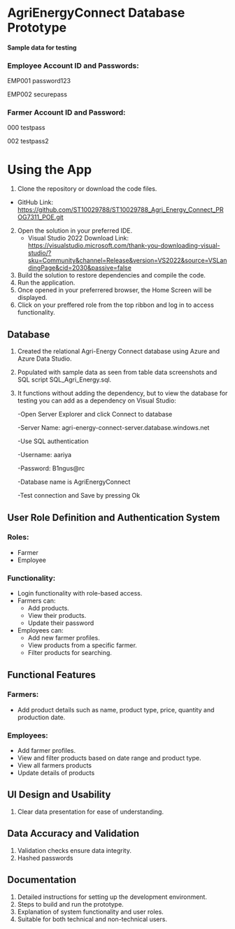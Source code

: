 # AgriEnergyConnect Database Prototype

#### Sample data for testing
### Employee Account ID and Passwords:

EMP001 password123

EMP002 securepass


### Farmer Account ID and Password:
000 testpass

002 testpass2



# Using the App
1. Clone the repository or download the code files.
  - GitHub Link: https://github.com/ST10029788/ST10029788_Agri_Energy_Connect_PROG7311_POE.git
2. Open the solution in your preferred IDE.
   - Visual Studio 2022 Download Link: https://visualstudio.microsoft.com/thank-you-downloading-visual-studio/?sku=Community&channel=Release&version=VS2022&source=VSLandingPage&cid=2030&passive=false
4. Build the solution to restore dependencies and compile the code.
5. Run the application.
6. Once opened in your preferrered browser, the Home Screen will be displayed.
7. Click on your preffered role from the top ribbon and log in to access functionality.

## Database

1. Created the relational Agri-Energy Connect database using Azure and Azure Data Studio.
2. Populated with sample data as seen from table data screenshots and SQL script SQL_Agri_Energy.sql.
3. It functions without adding the dependency, but to view the database for testing you can add as a dependency on Visual Studio:

   -Open Server Explorer and click Connect to database
   
   -Server Name: agri-energy-connect-server.database.windows.net
   
   -Use SQL authentication
   
   -Username: aariya
   
   -Password: B1ngus@rc
   
   -Database name is AgriEnergyConnect
   
   -Test connection and Save by pressing Ok
   
   


## User Role Definition and Authentication System

### Roles:
- Farmer
- Employee

### Functionality:
- Login functionality with role-based access.
- Farmers can:
  - Add products.
  - View their products.
  - Update their password
- Employees can:
  - Add new farmer profiles.
  - View products from a specific farmer.
  - Filter products for searching.

## Functional Features

### Farmers:
- Add product details such as name, product type, price, quantity and production date.

### Employees:
- Add farmer profiles.
- View and filter products based on date range and product type.
- View all farmers products
- Update details of products

## UI Design and Usability

1. Clear data presentation for ease of understanding.

## Data Accuracy and Validation

1. Validation checks ensure data integrity.
2. Hashed passwords


## Documentation

1. Detailed instructions for setting up the development environment.
2. Steps to build and run the prototype.
3. Explanation of system functionality and user roles.
4. Suitable for both technical and non-technical users.


